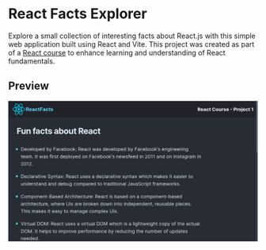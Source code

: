 # React Facts Explorer 

Explore a small collection of interesting facts about React.js with this simple web application built using React and Vite. This project was created as part of a [React course](https://youtube.com/watch?v=bMknfKXIFA8) to enhance learning and understanding of React fundamentals.

## Preview

![Screenshot1](src/assets/showcase.png)
